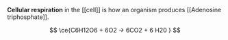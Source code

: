 **Cellular respiration** in the [[cell]] is how an organism produces [[Adenosine triphosphate]].

$$
\ce{C6H12O6 + 6O2 -> 6CO2 + 6 H20 }
$$